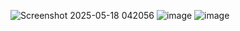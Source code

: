 ![Screenshot 2025-05-18 042056](https://github.com/user-attachments/assets/0b2b1796-99cc-422b-a78b-31bdb5c9df3b)
![image](https://github.com/user-attachments/assets/03c332ec-f08c-4db6-829d-959662db266f)
![image](https://github.com/user-attachments/assets/861df1e0-052f-4318-9b2e-20cf2148dfb2)
